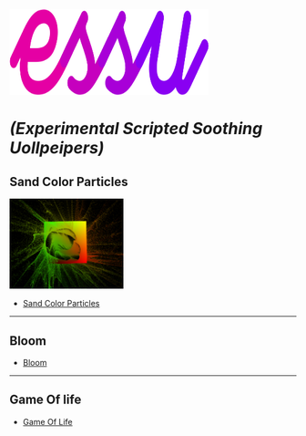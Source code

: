 <img src="/assets/images/readme/essu-logo2.svg" alt="drawing" width="350" height="150"/>

# _(Experimental Scripted Soothing Uollpeipers)_


## Sand Color Particles
<img src="/assets/images/readme/gpuParticles.png" alt="drawing" width="200"/>


- [Sand Color Particles](https://drs-wallpapers.netlify.app/?scene=gpuParticles&sqCount=600)




---
## Bloom

- [Bloom](https://drs-wallpapers.netlify.app/?scene=bloom)
---
## Game Of life

- [Game Of Life](https://drs-wallpapers.netlify.app/?scene=gameOfLife)


